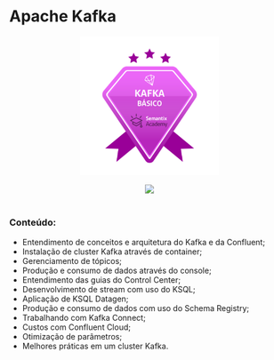 # Apache Kafka

<p align="center">
<img src="https://github.com/claudiaanjos/big-data-engineer-semantix/blob/main/images/Badges_Kafka_Basic.png" width=250/>
</p>

<p align="center">
<img src="https://img.shields.io/static/v1?label=Status&message=EM_ANDAMENTO&color=blue&style=for-the-badge"/>
</p>

#

### Conteúdo:

- Entendimento de conceitos e arquitetura do Kafka e da Confluent;
- Instalação de cluster Kafka através de container;
- Gerenciamento de tópicos;
- Produção e consumo de dados através do console;
- Entendimento das guias do Control Center;
- Desenvolvimento de stream com uso do KSQL;
- Aplicação de KSQL Datagen;
- Produção e consumo de dados com uso do Schema Registry;
- Trabalhando com Kafka Connect;
- Custos com Confluent Cloud;
- Otimização de parâmetros;
- Melhores práticas em um cluster Kafka.
